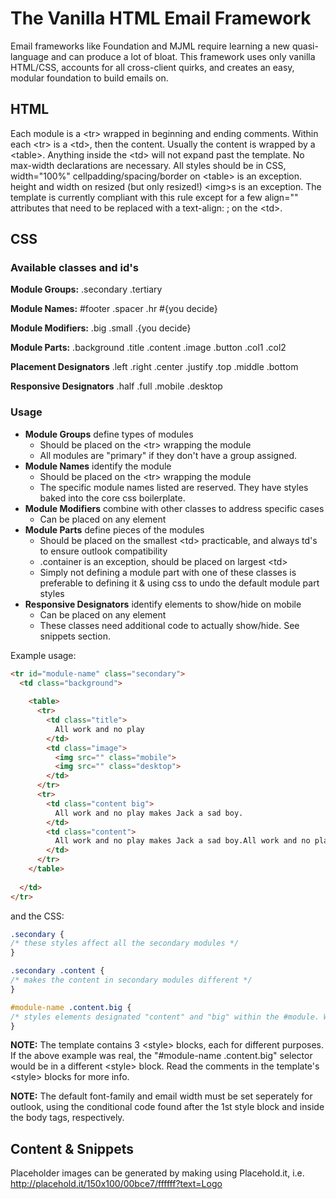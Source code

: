 # The Vanilla HTML Email Framework
Email frameworks like Foundation and MJML require learning a new quasi-language and can produce a lot of bloat. This framework uses only vanilla HTML/CSS, accounts for all cross-client quirks, and creates an easy, modular foundation to build emails on.

## HTML
Each module is a \<tr> wrapped in beginning and ending comments.
Within each \<tr> is a \<td>, then the content. Usually the content is wrapped by a \<table>. 
Anything inside the \<td> will not expand past the template. No max-width declarations are necessary.
All styles should be in CSS,
width="100%" cellpadding/spacing/border on \<table> is an exception.
height and width on resized (but only resized!) \<img>s is an exception.
The template is currently compliant with this rule except for a few align="" attributes that need to be replaced with a text-align: ; on the \<td>.

## CSS

### Available classes and id's

**Module Groups:**
.secondary
.tertiary

**Module Names:**
\#footer 
.spacer
.hr
\#{you decide}

**Module Modifiers:**
.big
.small
.{you decide}

**Module Parts:**
.background
.title
.content
.image
.button
.col1
.col2

**Placement Designators**
.left
.right
.center
.justify
.top
.middle
.bottom

**Responsive Designators**
.half
.full
.mobile
.desktop

### Usage

* **Module Groups** define types of modules
  * Should be placed on the \<tr> wrapping the module
  * All modules are "primary" if they don't have a group assigned.
* **Module Names** identify the module
  * Should be placed on the \<tr> wrapping the module
  * The specific module names listed are reserved. They have styles baked into the core css boilerplate.
* **Module Modifiers** combine with other classes to address specific cases
  * Can be placed on any element
* **Module Parts** define pieces of the modules
  * Should be placed on the smallest \<td> practicable, and always td's to ensure outlook compatibility
  * .container is an exception, should be placed on largest \<td>
  * Simply not defining a module part with one of these classes is preferable to defining it & using css to undo the default module part styles
* **Responsive Designators** identify elements to show/hide on mobile
  * Can be placed on any element
  * These classes need additional code to actually show/hide. See snippets section.

Example usage:
```html
<tr id="module-name" class="secondary">
  <td class="background">
  
    <table>
      <tr>
        <td class="title">
          All work and no play
        </td>
        <td class="image">
          <img src="" class="mobile">
          <img src="" class="desktop">
        </td>
      </tr>
      <tr>
        <td class="content big">
          All work and no play makes Jack a sad boy.
        </td>
        <td class="content">
          All work and no play makes Jack a sad boy.All work and no play makes Jack a sad boy.All work and no play makes Jack a sad boy.All work and no play makes Jack a sad boy.
        </td>
      </tr>
    </table>
    
  </td>
</tr>
```
and the CSS:
```css
.secondary {
/* these styles affect all the secondary modules */
}

.secondary .content {
/* makes the content in secondary modules different */
}

#module-name .content.big {
/* styles elements designated "content" and "big" within the #module. While you could technically just use .content.big, adding the module name allows us to find the related html easier and eliminates conflicts with other modules that might have a "big" class. */
}
```

**NOTE:** The template contains 3 \<style> blocks, each for different purposes. If the above example was real, the "#module-name .content.big" selector would be in a different \<style> block. Read the comments in the template's \<style> blocks for more info.

**NOTE:** The default font-family and email width must be set seperately for outlook, using the conditional code found after the 1st style block and inside the body tags, respectively.

## Content & Snippets
Placeholder images can be generated by making using Placehold.it, i.e. http://placehold.it/150x100/00bce7/ffffff?text=Logo
